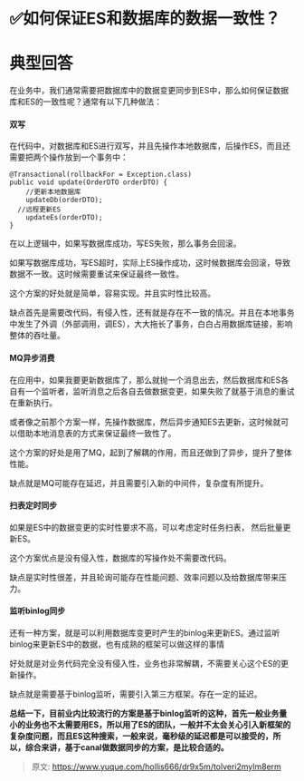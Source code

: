 # ✅如何保证ES和数据库的数据一致性？


# 典型回答

在业务中，我们通常需要把数据库中的数据变更同步到ES中，那么如何保证数据库和ES的一致性呢？通常有以下几种做法：


#### 双写

在代码中，对数据库和ES进行双写，并且先操作本地数据库，后操作ES，而且还需要把两个操作放到一个事务中：

```
@Transactional(rollbackFor = Exception.class)
public void update(OrderDTO orderDTO) {
	//更新本地数据库
	updateDb(orderDTO);
  //远程更新ES
	updateEs(orderDTO);
}
```

在以上逻辑中，如果写数据库成功，写ES失败，那么事务会回滚。

如果写数据库成功，写ES超时，实际上ES操作成功，这时候数据库会回滚，导致数据不一致。这时候需要重试来保证最终一致性。

这个方案的好处就是简单，容易实现。并且实时性比较高。

缺点首先是需要改代码，有侵入性，还有就是存在不一致的情况。并且在本地事务中发生了外调（外部调用，调ES），大大拖长了事务，白白占用数据库链接，影响整体的吞吐量。


#### MQ异步消费

在应用中，如果我要更新数据库了，那么就抛一个消息出去，然后数据库和ES各自有一个监听者，监听消息之后各自去做数据变更，如果失败了就基于消息的重试在重新执行。

或者像之前那个方案一样，先操作数据库，然后异步通知ES去更新，这时候就可以借助本地消息表的方式来保证最终一致性了。

这个方案的好处是用了MQ，起到了解耦的作用，而且还做到了异步，提升了整体性能。

缺点就是MQ可能存在延迟，并且需要引入新的中间件，复杂度有所提升。



#### 扫表定时同步

如果是ES中的数据变更的实时性要求不高，可以考虑定时任务扫表， 然后批量更新ES。

这个方案优点是没有侵入性，数据库的写操作处不需要改代码。

缺点是实时性很差，并且轮询可能存在性能问题、效率问题以及给数据库带来压力。


#### 监听binlog同步

还有一种方案，就是可以利用数据库变更时产生的binlog来更新ES。通过监听binlog来更新ES中的数据，也有成熟的框架可以做这样的事情

好处就是对业务代码完全没有侵入性，业务也非常解耦，不需要关心这个ES的更新操作。

缺点就是需要基于binlog监听，需要引入第三方框架。存在一定的延迟。


**总结一下，目前业内比较流行的方案是基于binlog监听的这种，首先一般业务量小的业务也不太需要用ES，所以用了ES的团队，一般并不太会关心引入新框架的复杂度问题，而且ES这种搜索，一般来说，毫秒级的延迟都是可以接受的，所以，综合来讲，基于canal做数据同步的方案，是比较合适的。**


> 原文: <https://www.yuque.com/hollis666/dr9x5m/tolveri2mylm8erm>